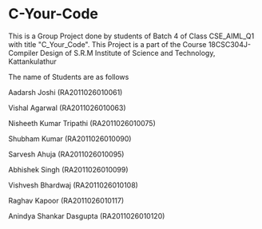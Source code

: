 # C-Your-Code
This is a Group Project done by students of Batch 4 of Class CSE_AIML_Q1 with title "C_Your_Code". This Project is a part of the Course 18CSC304J- Compiler Design of S.R.M Institute of Science and Technology, Kattankulathur


The name of Students are as follows

Aadarsh Joshi (RA2011026010061)

Vishal Agarwal (RA2011026010063)

Nisheeth Kumar Tripathi  (RA2011026010075)

Shubham Kumar  (RA2011026010090)

Sarvesh Ahuja (RA2011026010095)

Abhishek Singh (RA2011026010099)

Vishvesh Bhardwaj (RA2011026010108) 

Raghav Kapoor (RA2011026010117)

Anindya Shankar Dasgupta (RA2011026010120)

